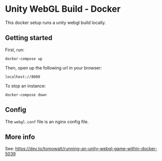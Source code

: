 # Unity WebGL Build - Docker

This docker setup runs a unity webgl build locally.

## Getting started

First, run:

```
docker-compose up
```

Then, open up the following url in your browser:

```
localhost://8080
```

To stop an instance:

```
docker-compose down
```

## Config

The `webgl.conf` file is an nginx config file.

## More info

See: https://dev.to/tomowatt/running-an-unity-webgl-game-within-docker-5039

